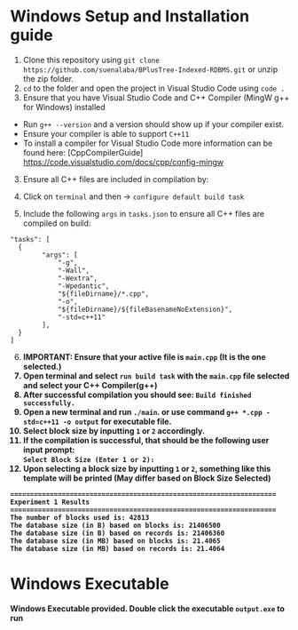 # Windows Setup and Installation guide

1. Clone this repository using `git clone https://github.com/suenalaba/BPlusTree-Indexed-RDBMS.git` or unzip the zip folder.
2. `cd` to the folder and open the project in Visual Studio Code using `code .`
3. Ensure that you have Visual Studio Code and C++ Compiler (MingW g++ for Windows) installed

- Run `g++ --version` and a version should show up if your compiler exist.
- Ensure your compiler is able to support `C++11`
- To install a compiler for Visual Studio Code more information can be found here: [CppCompilerGuide] https://code.visualstudio.com/docs/cpp/config-mingw

3. Ensure all C++ files are included in compilation by:

4. Click on `terminal` and then -> `configure default build task`
5. Include the following `args` in `tasks.json` to ensure all C++ files are compiled on build:

```
"tasks": [
  {
		"args": [
			"-g",
			"-Wall",
			"-Wextra",
			"-Wpedantic",
			"${fileDirname}/*.cpp",
			"-o",
			"${fileDirname}/${fileBasenameNoExtension}",
			"-std=c++11"
		],
  }
]
```

6. <b>IMPORTANT<b>: Ensure that your active file is `main.cpp` (It is the one selected.)
7. Open terminal and select `run build task` with the `main.cpp` file selected and select your C++ Compiler(g++)
8. After successful compilation you should see: `Build finished successfully.`
9. Open a new terminal and run `./main`. or use command `g++ *.cpp -std=c++11 -o output` for executable file.
10. Select block size by inputting `1` or `2` accordingly.
11. If the compilation is successful, that should be the following user input prompt: <br> `Select Block Size (Enter 1 or 2): ` <br>
12. Upon selecting a block size by inputting `1` or `2`, something like this template will be printed (May differ based on Block Size Selected)

```
===================================================================
Experiment 1 Results
===================================================================
The number of blocks used is: 42813
The database size (in B) based on blocks is: 21406500
The database size (in B) based on records is: 21406360
The database size (in MB) based on blocks is: 21.4065
The database size (in MB) based on records is: 21.4064
```

# Windows Executable

Windows Executable provided. Double click the executable `output.exe` to run

